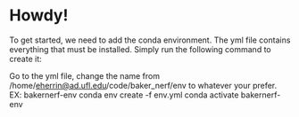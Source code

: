 # Howdy!
To get started, we need to add the conda environment. The yml file contains everything that must be installed. Simply run the following command to create it:

Go to the yml file, change the name from /home/eherrin@ad.ufl.edu/code/baker_nerf/env to whatever your prefer. EX: bakernerf-env
conda env create -f env.yml
conda activate bakernerf-env
